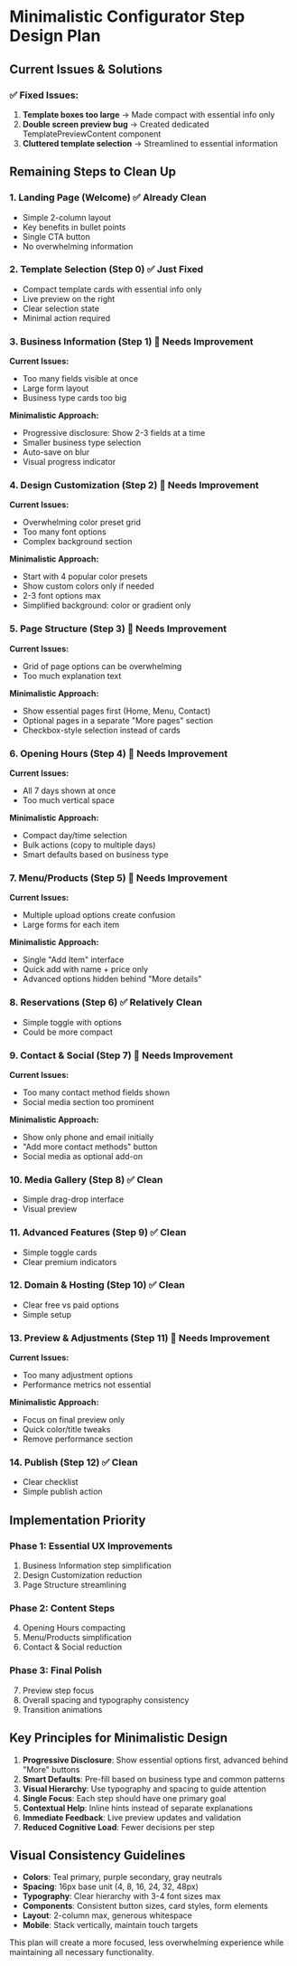 # Minimalistic Configurator Step Design Plan

## Current Issues & Solutions

### ✅ Fixed Issues:
1. **Template boxes too large** → Made compact with essential info only
2. **Double screen preview bug** → Created dedicated TemplatePreviewContent component
3. **Cluttered template selection** → Streamlined to essential information

## Remaining Steps to Clean Up

### 1. **Landing Page (Welcome)** ✅ Already Clean
- Simple 2-column layout
- Key benefits in bullet points
- Single CTA button
- No overwhelming information

### 2. **Template Selection (Step 0)** ✅ Just Fixed
- Compact template cards with essential info only
- Live preview on the right
- Clear selection state
- Minimal action required

### 3. **Business Information (Step 1)** 🔄 Needs Improvement
**Current Issues:**
- Too many fields visible at once
- Large form layout
- Business type cards too big

**Minimalistic Approach:**
- Progressive disclosure: Show 2-3 fields at a time
- Smaller business type selection
- Auto-save on blur
- Visual progress indicator

### 4. **Design Customization (Step 2)** 🔄 Needs Improvement
**Current Issues:**
- Overwhelming color preset grid
- Too many font options
- Complex background section

**Minimalistic Approach:**
- Start with 4 popular color presets
- Show custom colors only if needed
- 2-3 font options max
- Simplified background: color or gradient only

### 5. **Page Structure (Step 3)** 🔄 Needs Improvement
**Current Issues:**
- Grid of page options can be overwhelming
- Too much explanation text

**Minimalistic Approach:**
- Show essential pages first (Home, Menu, Contact)
- Optional pages in a separate "More pages" section
- Checkbox-style selection instead of cards

### 6. **Opening Hours (Step 4)** 🔄 Needs Improvement
**Current Issues:**
- All 7 days shown at once
- Too much vertical space

**Minimalistic Approach:**
- Compact day/time selection
- Bulk actions (copy to multiple days)
- Smart defaults based on business type

### 7. **Menu/Products (Step 5)** 🔄 Needs Improvement
**Current Issues:**
- Multiple upload options create confusion
- Large forms for each item

**Minimalistic Approach:**
- Single "Add Item" interface
- Quick add with name + price only
- Advanced options hidden behind "More details"

### 8. **Reservations (Step 6)** ✅ Relatively Clean
- Simple toggle with options
- Could be more compact

### 9. **Contact & Social (Step 7)** 🔄 Needs Improvement
**Current Issues:**
- Too many contact method fields shown
- Social media section too prominent

**Minimalistic Approach:**
- Show only phone and email initially
- "Add more contact methods" button
- Social media as optional add-on

### 10. **Media Gallery (Step 8)** ✅ Clean
- Simple drag-drop interface
- Visual preview

### 11. **Advanced Features (Step 9)** ✅ Clean
- Simple toggle cards
- Clear premium indicators

### 12. **Domain & Hosting (Step 10)** ✅ Clean
- Clear free vs paid options
- Simple setup

### 13. **Preview & Adjustments (Step 11)** 🔄 Needs Improvement
**Current Issues:**
- Too many adjustment options
- Performance metrics not essential

**Minimalistic Approach:**
- Focus on final preview only
- Quick color/title tweaks
- Remove performance section

### 14. **Publish (Step 12)** ✅ Clean
- Clear checklist
- Simple publish action

## Implementation Priority

### Phase 1: Essential UX Improvements
1. Business Information step simplification
2. Design Customization reduction
3. Page Structure streamlining

### Phase 2: Content Steps
4. Opening Hours compacting
5. Menu/Products simplification
6. Contact & Social reduction

### Phase 3: Final Polish
7. Preview step focus
8. Overall spacing and typography consistency
9. Transition animations

## Key Principles for Minimalistic Design

1. **Progressive Disclosure**: Show essential options first, advanced behind "More" buttons
2. **Smart Defaults**: Pre-fill based on business type and common patterns
3. **Visual Hierarchy**: Use typography and spacing to guide attention
4. **Single Focus**: Each step should have one primary goal
5. **Contextual Help**: Inline hints instead of separate explanations
6. **Immediate Feedback**: Live preview updates and validation
7. **Reduced Cognitive Load**: Fewer decisions per step

## Visual Consistency Guidelines

- **Colors**: Teal primary, purple secondary, gray neutrals
- **Spacing**: 16px base unit (4, 8, 16, 24, 32, 48px)
- **Typography**: Clear hierarchy with 3-4 font sizes max
- **Components**: Consistent button sizes, card styles, form elements
- **Layout**: 2-column max, generous whitespace
- **Mobile**: Stack vertically, maintain touch targets

This plan will create a more focused, less overwhelming experience while maintaining all necessary functionality.

